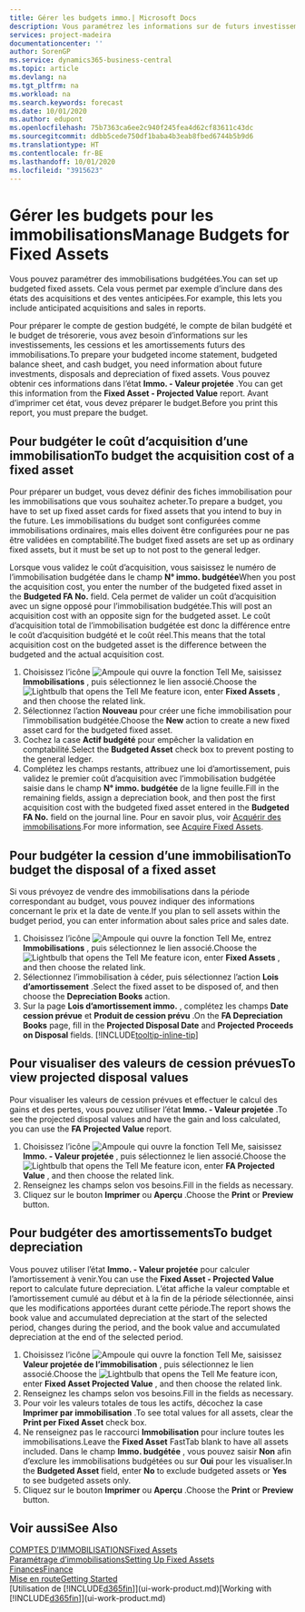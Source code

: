 ```yaml
---
title: Gérer les budgets immo.| Microsoft Docs
description: Vous paramétrez les informations sur de futurs investissements, cessions, et amortissements d’immobilisations pour préparer les budgets et les prévisions.
services: project-madeira
documentationcenter: ''
author: SorenGP
ms.service: dynamics365-business-central
ms.topic: article
ms.devlang: na
ms.tgt_pltfrm: na
ms.workload: na
ms.search.keywords: forecast
ms.date: 10/01/2020
ms.author: edupont
ms.openlocfilehash: 75b7363ca6ee2c940f245fea4d62cf83611c43dc
ms.sourcegitcommit: ddbb5cede750df1baba4b3eab8fbed6744b5b9d6
ms.translationtype: HT
ms.contentlocale: fr-BE
ms.lasthandoff: 10/01/2020
ms.locfileid: "3915623"
---
```

# <a name="manage-budgets-for-fixed-assets"></a><span data-ttu-id="6157a-103">Gérer les budgets pour les immobilisations</span><span class="sxs-lookup"><span data-stu-id="6157a-103">Manage Budgets for Fixed Assets</span></span>
<span data-ttu-id="6157a-104">Vous pouvez paramétrer des immobilisations budgétées.</span><span class="sxs-lookup"><span data-stu-id="6157a-104">You can set up budgeted fixed assets.</span></span> <span data-ttu-id="6157a-105">Cela vous permet par exemple d’inclure dans des états des acquisitions et des ventes anticipées.</span><span class="sxs-lookup"><span data-stu-id="6157a-105">For example, this lets you include anticipated acquisitions and sales in reports.</span></span>  

<span data-ttu-id="6157a-106">Pour préparer le compte de gestion budgété, le compte de bilan budgété et le budget de trésorerie, vous avez besoin d’informations sur les investissements, les cessions et les amortissements futurs des immobilisations.</span><span class="sxs-lookup"><span data-stu-id="6157a-106">To prepare your budgeted income statement, budgeted balance sheet, and cash budget, you need information about future investments, disposals and depreciation of fixed assets.</span></span> <span data-ttu-id="6157a-107">Vous pouvez obtenir ces informations dans l’état **Immo. - Valeur projetée** .</span><span class="sxs-lookup"><span data-stu-id="6157a-107">You can get this information from the **Fixed Asset - Projected Value** report.</span></span> <span data-ttu-id="6157a-108">Avant d’imprimer cet état, vous devez préparer le budget.</span><span class="sxs-lookup"><span data-stu-id="6157a-108">Before you print this report, you must prepare the budget.</span></span>  

## <a name="to-budget-the-acquisition-cost-of-a-fixed-asset"></a><span data-ttu-id="6157a-109">Pour budgéter le coût d’acquisition d’une immobilisation</span><span class="sxs-lookup"><span data-stu-id="6157a-109">To budget the acquisition cost of a fixed asset</span></span>
<span data-ttu-id="6157a-110">Pour préparer un budget, vous devez définir des fiches immobilisation pour les immobilisations que vous souhaitez acheter.</span><span class="sxs-lookup"><span data-stu-id="6157a-110">To prepare a budget, you have to set up fixed asset cards for fixed assets that you intend to buy in the future.</span></span> <span data-ttu-id="6157a-111">Les immobilisations du budget sont configurées comme immobilisations ordinaires, mais elles doivent être configurées pour ne pas être validées en comptabilité.</span><span class="sxs-lookup"><span data-stu-id="6157a-111">The budget fixed assets are set up as ordinary fixed assets, but it must be set up to not post to the general ledger.</span></span>

<span data-ttu-id="6157a-112">Lorsque vous validez le coût d’acquisition, vous saisissez le numéro de l’immobilisation budgétée dans le champ **N° immo. budgétée**</span><span class="sxs-lookup"><span data-stu-id="6157a-112">When you post the acquisition cost, you enter the number of the budgeted fixed asset in the **Budgeted FA No.** field.</span></span> <span data-ttu-id="6157a-113">Cela permet de valider un coût d’acquisition avec un signe opposé pour l’immobilisation budgétée.</span><span class="sxs-lookup"><span data-stu-id="6157a-113">This will post an acquisition cost with an opposite sign for the budgeted asset.</span></span> <span data-ttu-id="6157a-114">Le coût d’acquisition total de l’immobilisation budgétée est donc la différence entre le coût d’acquisition budgété et le coût réel.</span><span class="sxs-lookup"><span data-stu-id="6157a-114">This means that the total acquisition cost on the budgeted asset is the difference between the budgeted and the actual acquisition cost.</span></span>

1. <span data-ttu-id="6157a-115">Choisissez l’icône ![Ampoule qui ouvre la fonction Tell Me](media/ui-search/search_small.png "Dites-moi ce que vous voulez faire"), saisissez **Immobilisations** , puis sélectionnez le lien associé.</span><span class="sxs-lookup"><span data-stu-id="6157a-115">Choose the ![Lightbulb that opens the Tell Me feature](media/ui-search/search_small.png "Tell me what you want to do") icon, enter **Fixed Assets** , and then choose the related link.</span></span>
2. <span data-ttu-id="6157a-116">Sélectionnez l’action **Nouveau** pour créer une fiche immobilisation pour l’immobilisation budgétée.</span><span class="sxs-lookup"><span data-stu-id="6157a-116">Choose the **New** action to create a new fixed asset card for the budgeted fixed asset.</span></span>
3. <span data-ttu-id="6157a-117">Cochez la case **Actif budgété** pour empêcher la validation en comptabilité.</span><span class="sxs-lookup"><span data-stu-id="6157a-117">Select the **Budgeted Asset** check box to prevent posting to the general ledger.</span></span>
4. <span data-ttu-id="6157a-118">Complétez les champs restants, attribuez une loi d’amortissement, puis validez le premier coût d’acquisition avec l’immobilisation budgétée saisie dans le champ **N° immo. budgétée** de la ligne feuille.</span><span class="sxs-lookup"><span data-stu-id="6157a-118">Fill in the remaining fields, assign a depreciation book, and then post the first acquisition cost with the budgeted fixed asset entered in the **Budgeted FA No.** field on the journal line.</span></span> <span data-ttu-id="6157a-119">Pour en savoir plus, voir [Acquérir des immobilisations](fa-how-acquire.md).</span><span class="sxs-lookup"><span data-stu-id="6157a-119">For more information, see [Acquire Fixed Assets](fa-how-acquire.md).</span></span>

## <a name="to-budget-the-disposal-of-a-fixed-asset"></a><span data-ttu-id="6157a-120">Pour budgéter la cession d’une immobilisation</span><span class="sxs-lookup"><span data-stu-id="6157a-120">To budget the disposal of a fixed asset</span></span>
<span data-ttu-id="6157a-121">Si vous prévoyez de vendre des immobilisations dans la période correspondant au budget, vous pouvez indiquer des informations concernant le prix et la date de vente.</span><span class="sxs-lookup"><span data-stu-id="6157a-121">If you plan to sell assets within the budget period, you can enter information about sales price and sales date.</span></span>

1. <span data-ttu-id="6157a-122">Choisissez l’icône ![Ampoule qui ouvre la fonction Tell Me](media/ui-search/search_small.png "Dites-moi ce que vous voulez faire"), entrez **Immobilisations** , puis sélectionnez le lien associé.</span><span class="sxs-lookup"><span data-stu-id="6157a-122">Choose the ![Lightbulb that opens the Tell Me feature](media/ui-search/search_small.png "Tell me what you want to do") icon, enter **Fixed Assets** , and then choose the related link.</span></span>
2. <span data-ttu-id="6157a-123">Sélectionnez l’immobilisation à céder, puis sélectionnez l’action **Lois d’amortissement** .</span><span class="sxs-lookup"><span data-stu-id="6157a-123">Select the fixed asset to be disposed of, and then choose the **Depreciation Books** action.</span></span>
3. <span data-ttu-id="6157a-124">Sur la page **Lois d’amortissement immo.** , complétez les champs **Date cession prévue** et **Produit de cession prévu** .</span><span class="sxs-lookup"><span data-stu-id="6157a-124">On the **FA Depreciation Books** page, fill in the **Projected Disposal Date** and **Projected Proceeds on Disposal** fields.</span></span> [!INCLUDE[tooltip-inline-tip](includes/tooltip-inline-tip_md.md)]

## <a name="to-view-projected-disposal-values"></a><span data-ttu-id="6157a-125">Pour visualiser des valeurs de cession prévues</span><span class="sxs-lookup"><span data-stu-id="6157a-125">To view projected disposal values</span></span>
<span data-ttu-id="6157a-126">Pour visualiser les valeurs de cession prévues et effectuer le calcul des gains et des pertes, vous pouvez utiliser l’état **Immo. - Valeur projetée** .</span><span class="sxs-lookup"><span data-stu-id="6157a-126">To see the projected disposal values and have the gain and loss calculated, you can use the **FA Projected Value** report.</span></span>

1. <span data-ttu-id="6157a-127">Choisissez l’icône ![Ampoule qui ouvre la fonction Tell Me](media/ui-search/search_small.png "Dites-moi ce que vous voulez faire"), saisissez **Immo. - Valeur projetée** , puis sélectionnez le lien associé.</span><span class="sxs-lookup"><span data-stu-id="6157a-127">Choose the ![Lightbulb that opens the Tell Me feature](media/ui-search/search_small.png "Tell me what you want to do") icon, enter **FA Projected Value** , and then choose the related link.</span></span>
2. <span data-ttu-id="6157a-128">Renseignez les champs selon vos besoins.</span><span class="sxs-lookup"><span data-stu-id="6157a-128">Fill in the fields as necessary.</span></span>
3. <span data-ttu-id="6157a-129">Cliquez sur le bouton **Imprimer** ou **Aperçu** .</span><span class="sxs-lookup"><span data-stu-id="6157a-129">Choose the **Print** or **Preview** button.</span></span>

## <a name="to-budget-depreciation"></a><span data-ttu-id="6157a-130">Pour budgéter des amortissements</span><span class="sxs-lookup"><span data-stu-id="6157a-130">To budget depreciation</span></span>
<span data-ttu-id="6157a-131">Vous pouvez utiliser l’état **Immo. - Valeur projetée** pour calculer l’amortissement à venir.</span><span class="sxs-lookup"><span data-stu-id="6157a-131">You can use the **Fixed Asset - Projected Value** report to calculate future depreciation.</span></span> <span data-ttu-id="6157a-132">L’état affiche la valeur comptable et l’amortissement cumulé au début et à la fin de la période sélectionnée, ainsi que les modifications apportées durant cette période.</span><span class="sxs-lookup"><span data-stu-id="6157a-132">The report shows the book value and accumulated depreciation at the start of the selected period, changes during the period, and the book value and accumulated depreciation at the end of the selected period.</span></span>

1. <span data-ttu-id="6157a-133">Choisissez l’icône ![Ampoule qui ouvre la fonction Tell Me](media/ui-search/search_small.png "Dites-moi ce que vous voulez faire"), saisissez **Valeur projetée de l’immobilisation** , puis sélectionnez le lien associé.</span><span class="sxs-lookup"><span data-stu-id="6157a-133">Choose the ![Lightbulb that opens the Tell Me feature](media/ui-search/search_small.png "Tell me what you want to do") icon, enter **Fixed Asset Projected Value** , and then choose the related link.</span></span>
2. <span data-ttu-id="6157a-134">Renseignez les champs selon vos besoins.</span><span class="sxs-lookup"><span data-stu-id="6157a-134">Fill in the fields as necessary.</span></span>
3. <span data-ttu-id="6157a-135">Pour voir les valeurs totales de tous les actifs, décochez la case **Imprimer par immobilisation** .</span><span class="sxs-lookup"><span data-stu-id="6157a-135">To see total values for all assets, clear the **Print per Fixed Asset** check box.</span></span>
4. <span data-ttu-id="6157a-136">Ne renseignez pas le raccourci **Immobilisation** pour inclure toutes les immobilisations.</span><span class="sxs-lookup"><span data-stu-id="6157a-136">Leave the **Fixed Asset** FastTab blank to have all assets included.</span></span> <span data-ttu-id="6157a-137">Dans le champ **Immo. budgétée** , vous pouvez saisir **Non** afin d’exclure les immobilisations budgétées ou sur **Oui** pour les visualiser.</span><span class="sxs-lookup"><span data-stu-id="6157a-137">In the **Budgeted Asset** field, enter **No** to exclude budgeted assets or **Yes** to see budgeted assets only.</span></span>
5. <span data-ttu-id="6157a-138">Cliquez sur le bouton **Imprimer** ou **Aperçu** .</span><span class="sxs-lookup"><span data-stu-id="6157a-138">Choose the **Print** or **Preview** button.</span></span>

## <a name="see-also"></a><span data-ttu-id="6157a-139">Voir aussi</span><span class="sxs-lookup"><span data-stu-id="6157a-139">See Also</span></span>
[<span data-ttu-id="6157a-140">COMPTES D’IMMOBILISATIONS</span><span class="sxs-lookup"><span data-stu-id="6157a-140">Fixed Assets</span></span>](fa-manage.md)  
[<span data-ttu-id="6157a-141">Paramétrage d’immobilisations</span><span class="sxs-lookup"><span data-stu-id="6157a-141">Setting Up Fixed Assets</span></span>](fa-setup.md)  
[<span data-ttu-id="6157a-142">Finances</span><span class="sxs-lookup"><span data-stu-id="6157a-142">Finance</span></span>](finance.md)  
[<span data-ttu-id="6157a-143">Mise en route</span><span class="sxs-lookup"><span data-stu-id="6157a-143">Getting Started</span></span>](product-get-started.md)  
<span data-ttu-id="6157a-144">[Utilisation de [!INCLUDE[d365fin](includes/d365fin_md.md)]](ui-work-product.md)</span><span class="sxs-lookup"><span data-stu-id="6157a-144">[Working with [!INCLUDE[d365fin](includes/d365fin_md.md)]](ui-work-product.md)</span></span>
